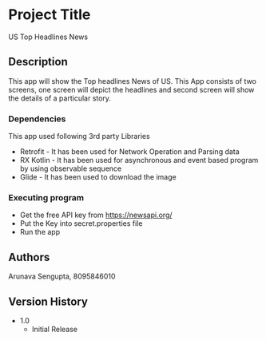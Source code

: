 # Project Title

US Top Headlines News

## Description

This app will show the Top headlines News of US. This App consists of two screens, one screen will depict the headlines and 
second screen will show the details of a particular story.

### Dependencies

This app used following 3rd party Libraries
 
* Retrofit - It has been used for Network Operation and Parsing data
* RX Kotlin - It has been used for asynchronous and event based program by using observable sequence
* Glide - It has been used to download the image

### Executing program

* Get the free API key from https://newsapi.org/
* Put the Key into secret.properties file
* Run the app

## Authors

Arunava Sengupta, 8095846010

## Version History

* 1.0
    * Initial Release
